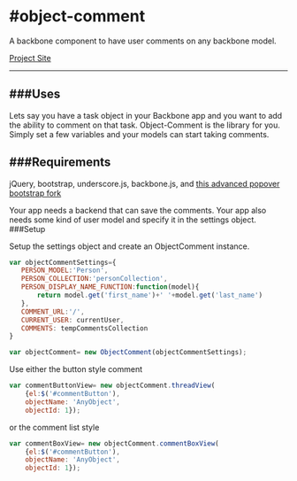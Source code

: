 #object-comment
==============

A backbone component to have user comments on any backbone model.

[Project Site](https://process-smith.com/object-comment)

---

###Uses
---
Lets say you have a task object in your Backbone app and you want to add the ability to comment on that task. Object-Comment is the library for you. Simply set a few variables and your models can start taking comments.

###Requirements
---
jQuery, bootstrap, underscore.js, backbone.js, and [this advanced popover bootstrap fork](https://github.com/fasteddie31003/bootstrap)

Your app needs a backend that can save the comments.
Your app also needs some kind of user model and specify it in the settings object.
###Setup


Setup the settings object and create an ObjectComment instance.
 ```javascript
 var objectCommentSettings={
	PERSON_MODEL:'Person',
	PERSON_COLLECTION:'personCollection',
	PERSON_DISPLAY_NAME_FUNCTION:function(model){
		return model.get('first_name')+' '+model.get('last_name')
	},
	COMMENT_URL:'/',
	CURRENT_USER: currentUser,
	COMMENTS: tempCommentsCollection 
}

var objectComment= new ObjectComment(objectCommentSettings);
 ```

Use either the button style comment
```javascript
var commentButtonView= new objectComment.threadView(
	{el:$('#commentButton'),
	objectName: 'AnyObject',
	objectId: 1});
```

or the comment list style
```javascript
var commentBoxView= new objectComment.commentBoxView(
	{el:$('#commentButton'),
	objectName: 'AnyObject',
	objectId: 1});
```

